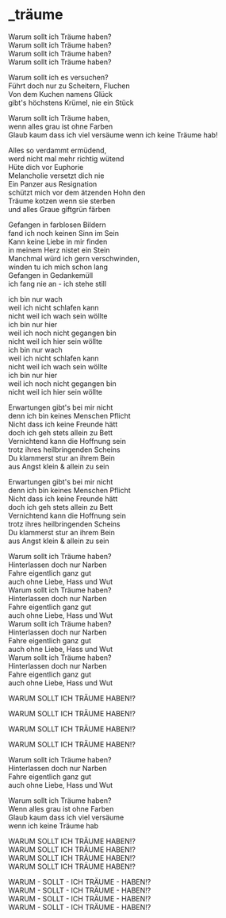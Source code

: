 # _träume

Warum sollt ich Träume haben?  
Warum sollt ich Träume haben?  
Warum sollt ich Träume haben?  
Warum sollt ich Träume haben?

Warum sollt ich es versuchen?  
Führt doch nur zu Scheitern, Fluchen  
Von dem Kuchen namens Glück  
gibt's höchstens Krümel, nie ein Stück

Warum sollt ich Träume haben,  
wenn alles grau ist ohne Farben  
Glaub kaum dass ich viel versäume wenn ich keine Träume hab!

Alles so verdammt ermüdend,  
werd nicht mal mehr richtig wütend  
Hüte dich vor Euphorie  
Melancholie versetzt dich nie  
Ein Panzer aus Resignation  
schützt mich vor dem ätzenden Hohn den  
Träume kotzen wenn sie sterben  
und alles Graue giftgrün färben

Gefangen in farblosen Bildern  
fand ich noch keinen Sinn im Sein  
Kann keine Liebe in mir finden  
in meinem Herz nistet ein Stein  
Manchmal würd ich gern verschwinden,  
winden tu ich mich schon lang  
Gefangen in Gedankemüll  
ich fang nie an  - ich stehe still

ich bin nur wach  
weil ich nicht schlafen kann  
nicht weil ich wach sein wöllte  
ich bin nur hier  
weil ich noch nicht gegangen bin  
nicht weil ich hier sein wöllte  
ich bin nur wach  
weil ich nicht schlafen kann  
nicht weil ich wach sein wöllte  
ich bin nur hier  
weil ich noch nicht gegangen bin  
nicht weil ich hier sein wöllte

Erwartungen gibt's bei mir nicht  
denn ich bin keines Menschen Pflicht  
Nicht dass ich keine Freunde hätt  
doch ich geh stets allein zu Bett  
Vernichtend kann die Hoffnung sein  
trotz ihres heilbringenden Scheins  
Du klammerst stur an ihrem Bein  
aus Angst klein & allein zu sein

Erwartungen gibt's bei mir nicht  
denn ich bin keines Menschen Pflicht  
Nicht dass ich keine Freunde hätt  
doch ich geh stets allein zu Bett  
Vernichtend kann die Hoffnung sein  
trotz ihres heilbringenden Scheins  
Du klammerst stur an ihrem Bein  
aus Angst klein & allein zu sein

Warum sollt ich Träume haben?  
Hinterlassen doch nur Narben  
Fahre eigentlich ganz gut  
auch ohne Liebe, Hass und Wut  
Warum sollt ich Träume haben?  
Hinterlassen doch nur Narben  
Fahre eigentlich ganz gut  
auch ohne Liebe, Hass und Wut  
Warum sollt ich Träume haben?  
Hinterlassen doch nur Narben  
Fahre eigentlich ganz gut  
auch ohne Liebe, Hass und Wut  
Warum sollt ich Träume haben?  
Hinterlassen doch nur Narben  
Fahre eigentlich ganz gut  
auch ohne Liebe, Hass und Wut

WARUM SOLLT ICH TRÄUME HABEN!?

WARUM SOLLT ICH TRÄUME HABEN!?

WARUM SOLLT ICH TRÄUME HABEN!?

WARUM SOLLT ICH TRÄUME HABEN!?

Warum sollt ich Träume haben?  
Hinterlassen doch nur Narben  
Fahre eigentlich ganz gut  
auch ohne Liebe, Hass und Wut

Warum sollt ich Träume haben?  
Wenn alles grau ist ohne Farben  
Glaub kaum dass ich viel versäume  
wenn ich keine Träume hab

WARUM SOLLT ICH TRÄUME HABEN!?  
WARUM SOLLT ICH TRÄUME HABEN!?  
WARUM SOLLT ICH TRÄUME HABEN!?  
WARUM SOLLT ICH TRÄUME HABEN!?

WARUM - SOLLT - ICH TRÄUME - HABEN!?  
WARUM - SOLLT - ICH TRÄUME - HABEN!?  
WARUM - SOLLT - ICH TRÄUME - HABEN!?  
WARUM - SOLLT - ICH TRÄUME - HABEN!?

